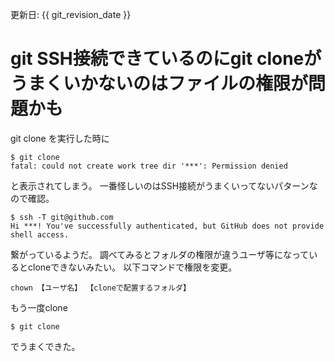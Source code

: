 更新日: {{ git_revision_date }}

# git SSH接続できているのにgit cloneがうまくいかないのはファイルの権限が問題かも
git clone
を実行した時に

```terminal
$ git clone
fatal: could not create work tree dir '***': Permission denied
```
と表示されてしまう。
一番怪しいのはSSH接続がうまくいってないパターンなので確認。

```terminal
$ ssh -T git@github.com
Hi ***! You've successfully authenticated, but GitHub does not provide shell access.
```

繋がっているようだ。
調べてみるとフォルダの権限が違うユーザ等になっているとcloneできないみたい。
以下コマンドで権限を変更。

```terminal
chown 【ユーザ名】 【cloneで配置するフォルダ】
```

もう一度clone

```terminal
$ git clone
```

でうまくできた。





